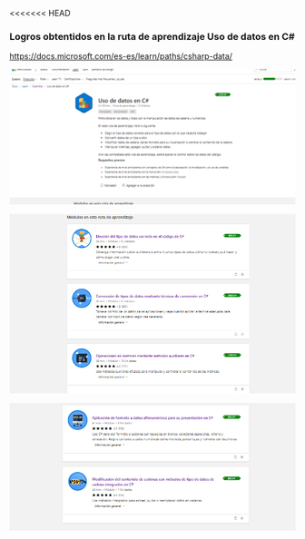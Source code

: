 <<<<<<< HEAD
### Logros obtentidos en la ruta de aprendizaje Uso de datos en C#

https://docs.microsoft.com/es-es/learn/paths/csharp-data/

![alt text](00.PNG "00")

![alt text](01.PNG "01")

![alt text](02.PNG "02")